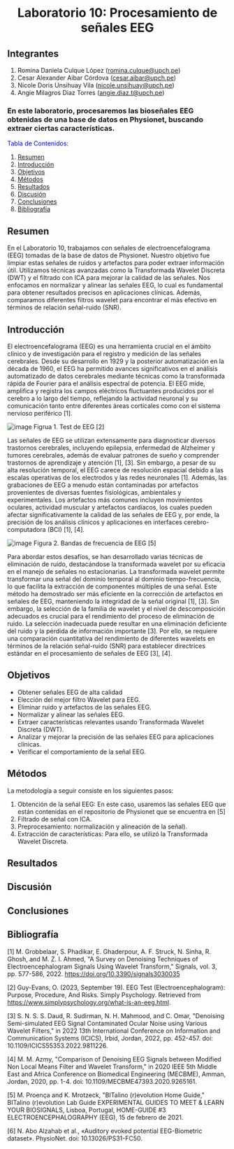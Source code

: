 <div align="center">
<h1>Laboratorio 10: Procesamiento de señales EEG </h1>
</div>

## Integrantes
1. Romina Daniela Culque López (romina.culque@upch.pe)
2. Cesar Alexander Aibar Córdova (cesar.aibar@upch.pe)
3. Nicole Doris Unsihuay Vila (nicole.unsihuay@upch.pe)
4. Angie Milagros Diaz Torres (angie.diaz.t@upch.pe)

### En este laboratorio, procesaremos las bioseñales EEG obtenidas de una base de datos en Physionet, buscando extraer ciertas características.

</div>
<span style="color:blue">Tabla de Contenidos:</span>

1. [Resumen](#resumen)
2. [Introducción](#introducción)
3. [Objetivos](#objetivos)
4. [Métodos](#métodos)
5. [Resultados](#resultados)
6. [Discusión](#discusion)
7. [Conclusiones](#conclusiones)
8. [Bibliografía](#bibliografia)

## Resumen
En el Laboratorio 10, trabajamos con señales de electroencefalograma (EEG) tomadas de la base de datos de Physionet. Nuestro objetivo fue limpiar estas señales de ruidos y artefactos para poder extraer información útil. Utilizamos técnicas avanzadas como la Transformada Wavelet Discreta (DWT) y el filtrado con ICA para mejorar la calidad de las señales. Nos enfocamos en normalizar y alinear las señales EEG, lo cual es fundamental para obtener resultados precisos en aplicaciones clínicas. Además, comparamos diferentes filtros wavelet para encontrar el más efectivo en términos de relación señal-ruido (SNR). 

## Introducción
El electroencefalograma (EEG) es una herramienta crucial en el ámbito clínico y de investigación para el registro y medición de las señales cerebrales. Desde su desarrollo en 1929 y la posterior automatización en la década de 1960, el EEG ha permitido avances significativos en el análisis automatizado de datos cerebrales mediante técnicas como la transformada rápida de Fourier para el análisis espectral de potencia. El EEG mide, amplifica y registra los campos eléctricos fluctuantes producidos por el cerebro a lo largo del tiempo, reflejando la actividad neuronal y su comunicación tanto entre diferentes áreas corticales como con el sistema nervioso periférico [1].

![image](https://github.com/angiet04/Intro_se-ales06/assets/164528885/888c3692-dfed-403d-a705-bc5b781f5209)
Figrua 1. Test de EEG [2]

Las señales de EEG se utilizan extensamente para diagnosticar diversos trastornos cerebrales, incluyendo epilepsia, enfermedad de Alzheimer y tumores cerebrales, además de evaluar patrones de sueño y comprender trastornos de aprendizaje y atención [1], [3]. Sin embargo, a pesar de su alta resolución temporal, el EEG carece de resolución espacial debido a las escalas operativas de los electrodos y las redes neuronales [1]. Además, las grabaciones de EEG a menudo están contaminadas por artefactos provenientes de diversas fuentes fisiológicas, ambientales y experimentales. Los artefactos más comunes incluyen movimientos oculares, actividad muscular y artefactos cardíacos, los cuales pueden afectar significativamente la calidad de las señales de EEG y, por ende, la precisión de los análisis clínicos y aplicaciones en interfaces cerebro-computadora (BCI) [1], [4].

![image](https://github.com/angiet04/Intro_se-ales06/assets/164528885/ed3cb56f-6763-4c64-b2fe-b322ab3d3fbf)
Figura 2. Bandas de frecuencia de EEG [5]

Para abordar estos desafíos, se han desarrollado varias técnicas de eliminación de ruido, destacándose la transformada wavelet por su eficacia en el manejo de señales no estacionarias. La transformada wavelet permite transformar una señal del dominio temporal al dominio tiempo-frecuencia, lo que facilita la extracción de componentes múltiples de una señal. Este método ha demostrado ser más eficiente en la corrección de artefactos en señales de EEG, manteniendo la integridad de la señal original [1], [3]. Sin embargo, la selección de la familia de wavelet y el nivel de descomposición adecuados es crucial para el rendimiento del proceso de eliminación de ruido. La selección inadecuada puede resultar en una eliminación deficiente del ruido y la pérdida de información importante [3]. Por ello, se requiere una comparación cuantitativa del rendimiento de diferentes wavelets en términos de la relación señal-ruido (SNR) para establecer directrices estándar en el procesamiento de señales de EEG [3], [4].

## Objetivos
- Obtener señales EEG de alta calidad
- Elección del mejor filtro Wavelet para EEG.
- Eliminar ruido y artefactos de las señales EEG.
- Normalizar y alinear las señales EEG.
- Extraer características relevantes usando Transformada Wavelet Discreta (DWT).
- Analizar y mejorar la precisión de las señales EEG para aplicaciones clínicas.
- Verificar el comportamiento de la señal EEG.

## Métodos
La metodología a seguir consiste en los siguientes pasos:
1. Obtención de la señal EEG: En este caso, usaremos las señales EEG que están contenidas en el repositorio de Physionet que se encuentra en [5]
2. Filtrado de señal con ICA.
3. Preprocesamiento: normalización y alineación de la señal).
4. Extracción de características: Para ello, se utilizó la Transformada Wavelet Discreta.

## Resultados

## Discusión   

## Conclusiones

## Bibliografía
[1] M. Grobbelaar, S. Phadikar, E. Ghaderpour, A. F. Struck, N. Sinha, R. Ghosh, and M. Z. I. Ahmed, "A Survey on Denoising Techniques of Electroencephalogram Signals Using Wavelet Transform," Signals, vol. 3, pp. 577-586, 2022. https://doi.org/10.3390/signals3030035

[2] Guy-Evans, O. (2023, September 19). EEG Test (Electroencephalogram): Purpose, Procedure, And Risks. Simply Psychology. Retrieved from https://www.simplypsychology.org/what-is-an-eeg.html.

[3] S. N. S. S. Daud, R. Sudirman, N. H. Mahmood, and C. Omar, "Denoising Semi-simulated EEG Signal Contaminated Ocular Noise using Various Wavelet Filters," in 2022 13th International Conference on Information and Communication Systems (ICICS), Irbid, Jordan, 2022, pp. 452-457. doi: 10.1109/ICICS55353.2022.9811226.

[4] M. M. Azmy, "Comparison of Denoising EEG Signals between Modified Non Local Means Filter and Wavelet Transform," in 2020 IEEE 5th Middle East and Africa Conference on Biomedical Engineering (MECBME), Amman, Jordan, 2020, pp. 1-4. doi: 10.1109/MECBME47393.2020.9265161.

[5] M. Proença and K. Mrotzeck, "BITalino (r)evolution Home Guide," BITalino (r)evolution Lab Guide EXPERIMENTAL GUIDES TO MEET & LEARN YOUR BIOSIGNALS, Lisboa, Portugal, HOME-GUIDE #3 ELECTROENCEPHALOGRAPHY (EEG), 15 de febrero de 2021.

[6] N. Abo Alzahab et al., «Auditory evoked potential EEG-Biometric dataset». PhysioNet. doi: 10.13026/PS31-FC50.
